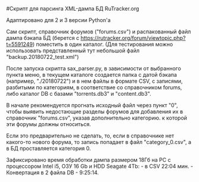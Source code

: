 #Скрипт для парсинга XML-дампа БД RuTracker.org

Адаптировано для 2 и 3 версии Python'a

Сам скрипт, справочник форумов ("forums.csv") и распакованный файл дампа бэкапа БД (берется с https://rutracker.org/forum/viewtopic.php?t=5591249) поместить в один каталог. (Для тестирования можно использовать представленный тут небольшой файл "backup.20180722_test.xml")

После запуска скрипта sax_parser.py, в зависимости от выбранного пункта меню, в текущем каталоге создается папка с датой бэкапа (например, "./20180722") и в нем файлы в формате CSV, с записями, разбитыми по категориям, в соответствие со справочником forums, либо каталог DB с базами "torrents.db3" и "content.db3".

В начале рекомендуется прогнать исходный файл через пункт "0", чтобы выявить недостающие разделы форумов для добавления их в справочник "forums.csv", указав дополнительно категорию. к которой эти форумы должны относиться.

Если это предварительно не сделать, то, если в справочнике нет какого-то нового форума, то запись попадает в файл "category_0.csv", а в БД проставляется категория 0.

Зафиксировано время обработки дампа размером 18Гб на PC с процессором Intel i5, ОЗУ 16 Gb и HDD Seagate 4Tb:
    - в CSV 22:04 мин.
    - Конвертация в 2 файла DB - 9:25:14.
